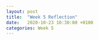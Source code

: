 ```yaml
---
layout: post
title:  "Week 5 Reflection"
date:   2020-10-23 10:30:00 +0100
categories: Week 5
---
```

